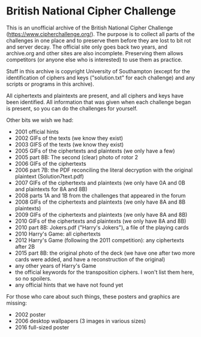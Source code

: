# British National Cipher Challenge

This is an unofficial archive of the British National Cipher Challenge
(https://www.cipherchallenge.org/). The purpose is to collect all parts
of the challenges in one place and to preserve them before they are lost
to bit rot and server decay. The official site only goes back two years, and
archive.org and other sites are also incomplete. Preserving them allows
competitors (or anyone else who is interested) to use them as practice.

Stuff in this archive is copyright University of Southampton (except for the
identification of ciphers and keys ("solution.txt" for each challenge) and any
scripts or programs in this archive).

All ciphertexts and plaintexts are present, and all ciphers and keys have been
identified. All information that was given when each challenge began is present,
so you can do the challenges for yourself.

Other bits we wish we had:

- 2001 official hints
- 2002 GIFs of the texts (we know they exist)
- 2003 GIFS of the texts (we know they exist)
- 2005 GIFs of the ciphertexts and plaintexts (we only have a few)
- 2005 part 8B: The second (clear) photo of rotor 2
- 2006 GIFs of the ciphertexts
- 2006 part 7B: the PDF reconciling the literal decryption with the original plaintext
                (Solution7text.pdf)
- 2007 GIFs of the ciphertexts and plaintexts (we only have 0A and 0B and plaintexts for 8A and 8B)
- 2008 parts 1A and 1B from the challenges that appeared in the forum
- 2008 GIFs of the ciphertexts and plaintexts (we only have 8A and 8B plaintexts)
- 2009 GIFs of the ciphertexts and plaintexts (we only have 8A and 8B)
- 2010 GIFs of the ciphertexts and plaintexts (we only have 8A and 8B)
- 2010 part 8B: Jokers.pdf ("Harry's Jokers"), a file of the playing cards
- 2010 Harry's Game: all ciphertexts
- 2012 Harry's Game (following the 2011 competition): any ciphertexts after 2B
- 2015 part 8B: the original photo of the deck (we have one after two more cards were added,
                and have a reconstruction of the original)
- any other years of Harry's Game
- the official keywords for the transposition ciphers. I won't list them here, so no spoilers.
- any official hints that we have not found yet

For those who care about such things, these posters and graphics are missing:

- 2002 poster
- 2006 desktop wallpapers (3 images in various sizes)
- 2016 full-sized poster
